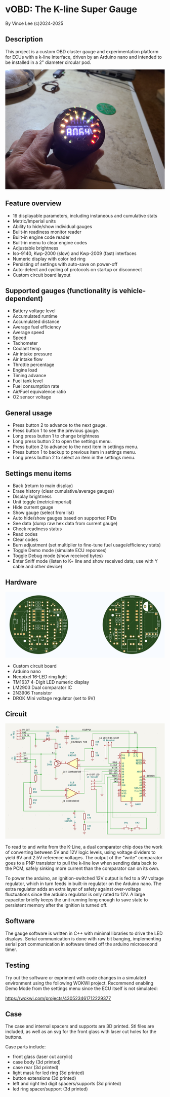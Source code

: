 # vOBD: The K-line Super Gauge
By Vince Lee (c)2024-2025

## Description

This project is a custom OBD cluster gauge and experimentation platform for ECUs 
with a k-line interface, driven by an Arduino nano and intended to be installed 
in a 2" diameter circular pod.

![prototype](https://github.com/tealvince/OBDGauge/blob/main/gauge.jpg?raw=true)

## Feature overview

* 19 displayable parameters, including instaneous and cumulative stats
* Metric/Imperial units
* Ability to hide/show individual gauges
* Built-in readiness monitor reader
* Built-in engine code reader
* Built-in menu to clear engine codes
* Adjustable brightness
* Iso-9140, Kwp-2000 (slow) and Kwp-2009 (fast) interfaces
* Numeric display with color led ring
* Persisting of settings with auto-save on power-off
* Auto-detect and cycling of protocols on startup or disconnect
* Custom circuit board layout

## Supported gauges (functionality is vehicle-dependent)

* Battery voltage level
* Accumulated runtime
* Accumulated distance
* Average fuel efficiency
* Average speed
* Speed
* Tachometer
* Coolant temp
* Air intake pressure
* Air intake flow
* Throttle percentage
* Engine load
* Timing advance
* Fuel tank level
* Fuel consumption rate
* Air/Fuel equivalence ratio
* O2 sensor voltage

## General usage

* Press button 2 to advance to the next gauge.
* Press button 1 to see the previous gauge.
* Long press button 1 to change brightness
* Long press button 2 to open the settings menu.
* Press button 2 to advance to the next item in settings menu.
* Press button 1 to backup to previous item in settings menu.
* Long press button 2 to select an item in the settings menu.

## Settings menu items

* Back (return to main display)
* Erase history (clear cumulative/average gauges)
* Display brightness
* Unit toggle (metric/imperial)
* Hide current gauge
* Show gauge (select from list)
* Auto hide/show gauges based on supported PIDs
* See data (dump raw hex data from current gauge)
* Check readiness status
* Read codes
* Clear codes
* Burn adjustment (set multiplier to fine-tune fuel usage/efficiency stats)
* Toggle Demo mode (simulate ECU reponses)
* Toggle Debug mode (show received bytes)
* Enter Sniff mode (listen to K+ line and show received data; use with Y cable and other device)

## Hardware

![circuit board](https://github.com/tealvince/OBDGauge/blob/main/circuit-board.png?raw=true)

* Custom circuit board
* Arduino nano
* Neopixel 16-LED ring light
* TM1637 4-Digit LED numeric display
* LM2903 Dual comparator IC
* 2N3906 Transistor
* DROK Mini voltage regulator (set to 9V)

## Circuit

![schematic](https://github.com/tealvince/OBDGauge/blob/main/schematic.png?raw=true)

To read to and write from the K-Line, a dual comparator chip does the work of converting 
between 5V and 12V logic levels, using voltage dividers to yield 6V and 2.5V reference
voltages.  The output of the "write" comparator goes to a PNP transistor to pull the k-line 
low when sending data back to the PCM, safely sinking more current than the comparator 
can on its own.

To power the arduino, an ignition-switched 12V output is fed to a 9V voltage regulator, 
which in turn feeds in built-in regulator on the Arduino nano.  The extra regulator adds
an extra layer of safety against over-voltage fluctuations since the arduino regulator
is only rated to 12V.  A large capacitor briefly keeps the unit running long enough to 
save state to persistent memory after the ignition is turned off.

## Software

The gauge software is written in C++ with minimal libraries to drive the LED displays.
Serial communication is done with raw bit banging, implementing serial port communication 
in software timed off the arduino microsecond timer.

## Testing

Try out the software or expriment with code changes in a simulated environment using
the following  WOKWI project.  Recommend enabling Demo Mode from the settings menu
since the ECU itself is not simulated:

https://wokwi.com/projects/430523461712229377

## Case

The case and internal spacers and supports are 3D printed.  Stl files are included, as 
well as an svg for the front glass with laser cut holes for the buttons.

Case parts include:

* front glass (laser cut acrylic)
* case body (3d printed)
* case rear (3d printed)
* light mask for led ring (3d printed)
* button extensions (3d printed)
* left and right led digit spacers/supports (3d printed)
* led ring spacer/support (3d printed)

